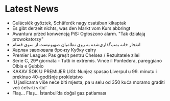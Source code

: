 # Latest News
-  Gulácsiék győztek, Schäferék nagy csatában kikaptak
-  Es gibt derzeit nichts, was den Markt vom Kurs abbringt
-  Awantura przed konwencją PiS: Ogłoszono alarm. "Tak działają prowokatorzy"
-  انفجار خانه بمب‌گذاری‌شده به روی نظامیان صهیونیست از سوی قسام
-  Харлан завоювала бронзу Кубку світу
-  Premier League: Pas greșit pentru Chelsea / Rezultatele zilei
-  Serie C, 29ª giornata - Tutti in extremis. Vince il Pontedera, pareggiano Olbia e Gubbio
-  KAKAV ŠOK U PREMIJER LIGI: Nunjez spasao Liverpul u 99. minutu i prekinuo 40-godišnje prokletstvo
-  'U jaslicama više neće biti mjesta, pa u selu od 350 kuća moramo graditi već četvrti vrtić'
-  Flaş… Flaş… İstanbul’da doğal gaz patlaması
